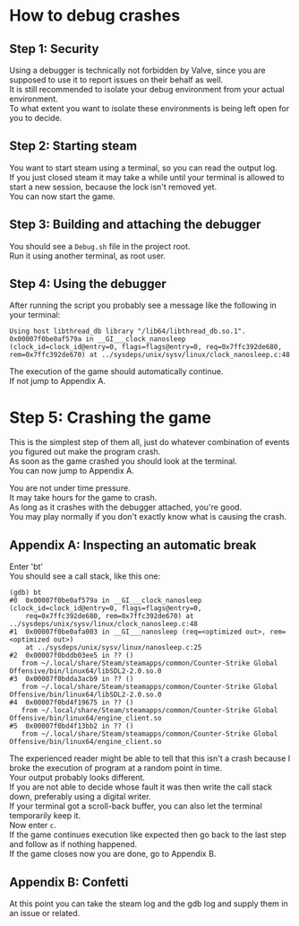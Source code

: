 # How to debug crashes
## Step 1: Security
Using a debugger is technically not forbidden by Valve, since you are supposed to use it to report issues on their behalf as well.  
It is still recommended to isolate your debug environment from your actual environment.  
To what extent you want to isolate these environments is being left open for you to decide.

## Step 2: Starting steam
You want to start steam using a terminal, so you can read the output log.  
If you just closed steam it may take a while until your terminal is allowed to start a new session, because the lock isn't removed yet.  
You can now start the game.

## Step 3: Building and attaching the debugger
You should see a `Debug.sh` file in the project root.  
Run it using another terminal, as root user.  

## Step 4: Using the debugger
After running the script you probably see a message like the following in your terminal:
```
Using host libthread_db library "/lib64/libthread_db.so.1".
0x00007f0be0af579a in __GI___clock_nanosleep (clock_id=clock_id@entry=0, flags=flags@entry=0, req=0x7ffc392de680, rem=0x7ffc392de670) at ../sysdeps/unix/sysv/linux/clock_nanosleep.c:48
```
The execution of the game should automatically continue.  
If not jump to Appendix A.

# Step 5: Crashing the game
This is the simplest step of them all, just do whatever combination of events you figured out make the program crash.  
As soon as the game crashed you should look at the terminal.  
You can now jump to Appendix A.  

You are not under time pressure.  
It may take hours for the game to crash.  
As long as it crashes with the debugger attached, you're good.  
You may play normally if you don't exactly know what is causing the crash.

## Appendix A: Inspecting an automatic break
Enter 'bt'  
You should see a call stack, like this one:
```
(gdb) bt
#0  0x00007f0be0af579a in __GI___clock_nanosleep (clock_id=clock_id@entry=0, flags=flags@entry=0, 
    req=0x7ffc392de680, rem=0x7ffc392de670) at ../sysdeps/unix/sysv/linux/clock_nanosleep.c:48
#1  0x00007f0be0afa003 in __GI___nanosleep (req=<optimized out>, rem=<optimized out>)
    at ../sysdeps/unix/sysv/linux/nanosleep.c:25
#2  0x00007f0bddb03ee5 in ?? ()
   from ~/.local/share/Steam/steamapps/common/Counter-Strike Global Offensive/bin/linux64/libSDL2-2.0.so.0
#3  0x00007f0bdda3acb9 in ?? ()
   from ~/.local/share/Steam/steamapps/common/Counter-Strike Global Offensive/bin/linux64/libSDL2-2.0.so.0
#4  0x00007f0bd4f19675 in ?? ()
   from ~/.local/share/Steam/steamapps/common/Counter-Strike Global Offensive/bin/linux64/engine_client.so
#5  0x00007f0bd4f13bb2 in ?? ()
   from ~/.local/share/Steam/steamapps/common/Counter-Strike Global Offensive/bin/linux64/engine_client.so
```
The experienced reader might be able to tell that this isn't a crash because I broke the execution of program at a random point in time.  
Your output probably looks different.  
If you are not able to decide whose fault it was then write the call stack down, preferably using a digital writer.  
If your terminal got a scroll-back buffer, you can also let the terminal temporarily keep it.  
Now enter `c`.  
If the game continues execution like expected then go back to the last step and follow as if nothing happened.  
If the game closes now you are done, go to Appendix B.

## Appendix B: Confetti
At this point you can take the steam log and the gdb log and supply them in an issue or related.
